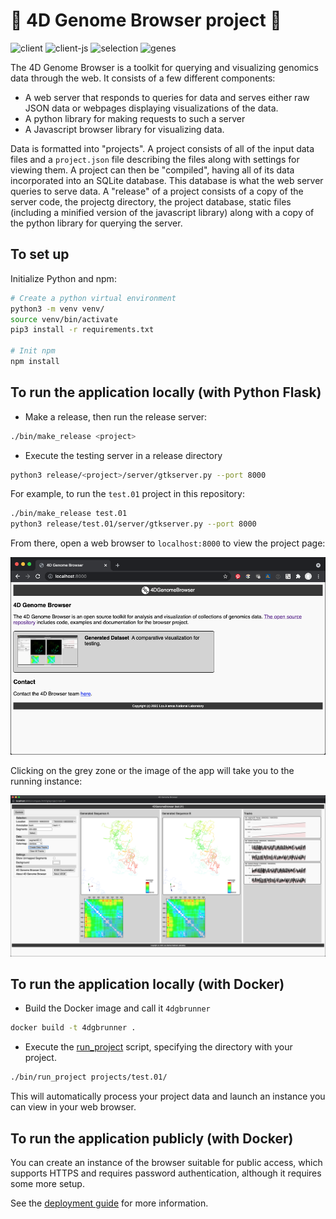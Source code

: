 # 🧬 4D Genome Browser project 🧬
![client](https://github.com/lanl/4DGB/actions/workflows/client.yml/badge.svg)
![client-js](https://github.com/lanl/4DGB/actions/workflows/client-js.yml/badge.svg)
![selection](https://github.com/lanl/4DGB/actions/workflows/selection.yml/badge.svg)
![genes](https://github.com/lanl/4DGB/actions/workflows/gene-query.yml/badge.svg)

The 4D Genome Browser is a toolkit for querying and visualizing genomics data through the web. It consists of a few different components:

- A web server that responds to queries for data and serves either raw JSON data or webpages displaying visualizations of the data.
- A python library for making requests to such a server
- A Javascript browser library for visualizing data.

Data is formatted into "projects". A project consists of all of the input data files and a `project.json` file describing the files along with settings for viewing them. A project can then be "compiled", having all of its data incorporated into an SQLite database. This database is what the web server queries to serve data. A "release" of a project consists of a copy of the server code, the projectg directory, the project database, static files (including a minified version of the javascript library) along with a copy of the python library for querying the server.

## To set up

Initialize Python and npm:
```sh
# Create a python virtual environment
python3 -m venv venv/
source venv/bin/activate
pip3 install -r requirements.txt

# Init npm
npm install
```

## To run the application locally (with Python Flask)

- Make a release, then run the release server:
```sh
./bin/make_release <project>
```
- Execute the testing server in a release directory
```sh
python3 release/<project>/server/gtkserver.py --port 8000
```

For example, to run the `test.01` project in this repository:

```sh
./bin/make_release test.01
python3 release/test.01/server/gtkserver.py --port 8000
```

From there, open a web browser to `localhost:8000` to view the project page:

<div align="center">
<img src="doc/img/test.01_project-page.png"></img>
</div>

Clicking on the grey zone or the image of the app will take you to the running instance:
<div align="center">
<img src="doc/img/test.01.png"></img>
</div>

## To run the application locally (with Docker)

- Build the Docker image and call it `4dgbrunner`
```sh
docker build -t 4dgbrunner .
```

- Execute the [run_project](bin/run_project) script, specifying the directory with your project.
```sh
./bin/run_project projects/test.01/
```

This will automatically process your project data and launch an instance you can view in your web browser.

## To run the application publicly (with Docker)

You can create an instance of the browser suitable for public access, which supports HTTPS and requires password authentication, although it requires some more setup.

See the [deployment guide](doc/deployment.md) for more information.
